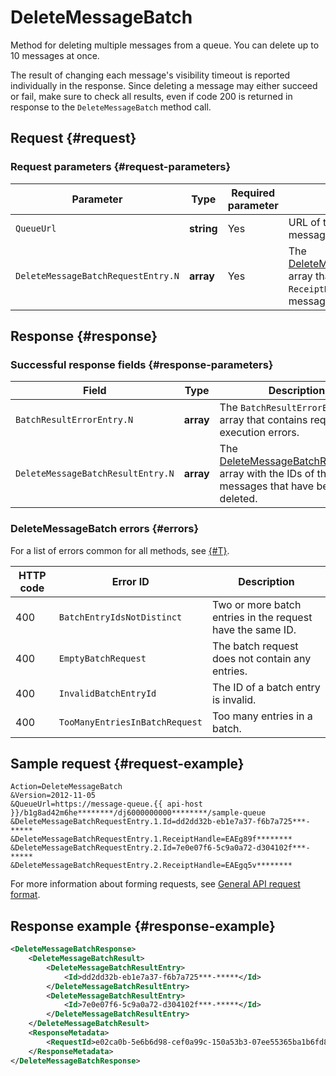 # DeleteMessageBatch

Method for deleting multiple messages from a queue. You can delete up to 10 messages at once.

The result of changing each message's visibility timeout is reported individually in the response. Since deleting a message may either succeed or fail, make sure to check all results, even if code 200 is returned in response to the `DeleteMessageBatch` method call.

## Request {#request}

### Request parameters {#request-parameters}

Parameter | Type | Required parameter | Description
----- | ----- | ----- | -----
`QueueUrl` | **string** | Yes | URL of the queue where the message is placed.
`DeleteMessageBatchRequestEntry.N` | **array** | Yes | The [DeleteMessageBatchRequestEntry](../data-types/DeleteMessageBatchRequestEntry.md) array that contains the `ReceiptHandle` parameters of the messages to delete.

## Response {#response}

### Successful response fields {#response-parameters}

Field | Type | Description
----- | ----- | -----
`BatchResultErrorEntry.N` | **array** | The `BatchResultErrorEntry` array that contains request execution errors.
`DeleteMessageBatchResultEntry.N` | **array** | The [DeleteMessageBatchResultEntry](../data-types/DeleteMessageBatchResultEntry.md) array with the IDs of the messages that have been deleted.

### DeleteMessageBatch errors {#errors}

For a list of errors common for all methods, see [{#T}](../common-errors.md).

HTTP code | Error ID | Description
----- | ----- | -----
400 | `BatchEntryIdsNotDistinct` | Two or more batch entries in the request have the same ID.
400 | `EmptyBatchRequest` | The batch request does not contain any entries.
400 | `InvalidBatchEntryId` | The ID of a batch entry is invalid.
400 | `TooManyEntriesInBatchRequest` | Too many entries in a batch.

## Sample request {#request-example}

```text
Action=DeleteMessageBatch
&Version=2012-11-05
&QueueUrl=https://message-queue.{{ api-host }}/b1g8ad42m6he********/dj6000000000********/sample-queue
&DeleteMessageBatchRequestEntry.1.Id=dd2dd32b-eb1e7a37-f6b7a725***-*****
&DeleteMessageBatchRequestEntry.1.ReceiptHandle=EAEg89f********
&DeleteMessageBatchRequestEntry.2.Id=7e0e07f6-5c9a0a72-d304102f***-*****
&DeleteMessageBatchRequestEntry.2.ReceiptHandle=EAEgq5v********
```

For more information about forming requests, see [General API request format](../index.md#api-request).

## Response example {#response-example}

```xml
<DeleteMessageBatchResponse>
    <DeleteMessageBatchResult>
        <DeleteMessageBatchResultEntry>
            <Id>dd2dd32b-eb1e7a37-f6b7a725***-*****</Id>
        </DeleteMessageBatchResultEntry>
        <DeleteMessageBatchResultEntry>
            <Id>7e0e07f6-5c9a0a72-d304102f***-*****</Id>
        </DeleteMessageBatchResultEntry>
    </DeleteMessageBatchResult>
    <ResponseMetadata>
        <RequestId>e02ca0b-5e6b6d98-cef0a99c-150a53b3-07ee55365ba1b6fd876875f0********</RequestId>
    </ResponseMetadata>
</DeleteMessageBatchResponse>
```
